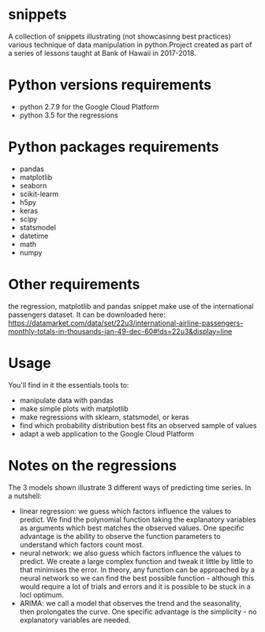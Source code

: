# snippets
A collection of snippets illustrating (not showcasinng best practices) various technique of data manipulation in python.Project created as part of a series of lessons taught at Bank of Hawaii in 2017-2018. 

# Python versions requirements
- python 2.7.9 for the Google Cloud Platform
- python 3.5 for the regressions 

# Python packages requirements
- pandas
- matplotlib
- seaborn
- scikit-learm
- h5py
- keras
- scipy
- statsmodel
- datetime
- math
- numpy


# Other requirements
the regression, matplotlib and pandas snippet make use of the international passengers dataset. It can be downloaded here:
https://datamarket.com/data/set/22u3/international-airline-passengers-monthly-totals-in-thousands-jan-49-dec-60#!ds=22u3&display=line

# Usage
You'll find in it the essentials tools to:
- manipulate data with pandas
- make simple plots with matplotlib
- make regressions with sklearn, statsmodel, or keras
- find which probability distribution best fits an observed sample of values
- adapt a web application to the Google Cloud Platform

# Notes on the regressions
The 3 models shown illustrate 3 different ways of predicting time series. In a nutshell:
- linear regression: we guess which factors influence the values to predict. We find the polynomial function taking the explanatory variables as arguments which best matches the observed values. 
One specific advantage is the ability to observe the function parameters to understand which factors count most. 
- neural network: we also guess which factors influence the values to predict. We create a large complex function and tweak it little by little to that minimises the error. 
In theory, any function can be approached by a neural network so we can find the best possible function - although this would require a lot of trials and errors and it is possible to be stuck in a locl optimum.
- ARIMA: we call a model that observes the trend and the seasonality, then prolongates the curve. 
One specific advantage is the simplicity - no explanatory variables are needed. 


